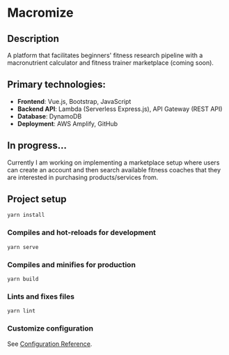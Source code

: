 # Macromize

## Description
A platform that facilitates beginners' fitness research pipeline with a macronutrient calculator and fitness trainer marketplace (coming soon).

## Primary technologies:
* **Frontend**: Vue.js, Bootstrap, JavaScript
* **Backend API**: Lambda (Serverless Express.js), API Gateway (REST API)
* **Database**: DynamoDB
* **Deployment**: AWS Amplify, GitHub

## In progress...
Currently I am working on implementing a marketplace setup where users can create an account and then search available fitness coaches that they are interested in purchasing products/services from.

## Project setup
```
yarn install
```

### Compiles and hot-reloads for development
```
yarn serve
```

### Compiles and minifies for production
```
yarn build
```

### Lints and fixes files
```
yarn lint
```

### Customize configuration
See [Configuration Reference](https://cli.vuejs.org/config/).
